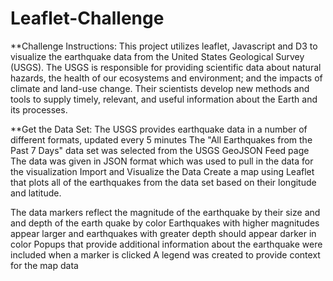 # Leaflet-Challenge

**Challenge Instructions:
This project utilizes leaflet, Javascript and D3 to visualize the earthquake data from the United States Geological Survey (USGS). The USGS is responsible for providing scientific data about natural hazards, the health of our ecosystems and environment; and the impacts of climate and land-use change. Their scientists develop new methods and tools to supply timely, relevant, and useful information about the Earth and its processes.

**Get the Data Set:
The USGS provides earthquake data in a number of different formats, updated every 5 minutes
The "All Earthquakes from the Past 7 Days" data set was selected from the USGS GeoJSON Feed page
The data was given in JSON format which was used to pull in the data for the visualization
Import and Visualize the Data
Create a map using Leaflet that plots all of the earthquakes from the data set based on their longitude and latitude.

The data markers reflect the magnitude of the earthquake by their size and and depth of the earth quake by color
Earthquakes with higher magnitudes appear larger and earthquakes with greater depth should appear darker in color
Popups that provide additional information about the earthquake were included when a marker is clicked
A legend was created to provide context for the map data
